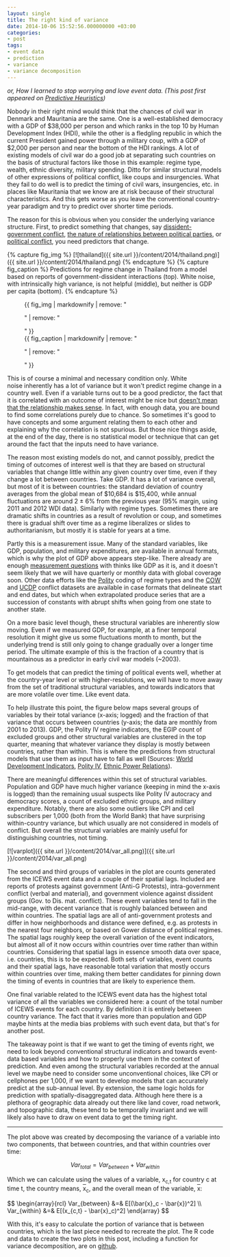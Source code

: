 ```yaml
---
layout: single
title: The right kind of variance
date: 2014-10-06 15:52:56.000000000 +03:00
categories:
- post
tags:
- event data
- prediction
- variance
- variance decomposition
---
```


_or, How I learned to stop worrying and love event data. (This post first appeared on [Predictive Heuristics](http://predictiveheuristics.com/))_

Nobody in their right mind would think that the chances of civil war in Denmark and Mauritania are the same. One is a well-established democracy with a GDP of $38,000 per person and which ranks in the top 10 by Human Development Index (HDI), while the other is a fledgling republic in which the current President gained power through a military coup, with a GDP of $2,000 per person and near the bottom of the HDI rankings. A lot of existing models of civil war do a good job at separating such countries on the basis of structural factors like those in this example: regime type, wealth, ethnic diversity, military spending. Ditto for similar structural models of other expressions of political conflict, like coups and insurgencies. What they fail to do well is to predict the timing of civil wars, insurgencies, etc. in places like Mauritania that we know are at risk because of their structural characteristics. And this gets worse as you leave the conventional country-year paradigm and try to predict over shorter time periods.

The reason for this is obvious when you consider the underlying variance structure. First, to predict something that changes, say [dissident-government conflict](http://predictiveheuristics.com/2013/10/19/games-on-networks-with-application-to-thai-politics/), [the nature of relationships between political parties](http://predictiveheuristics.com/2014/01/16/political-parties-the-eurozone-crisis-and-icews-data/), or [political conflict](http://predictiveheuristics.com/2013/10/31/prediction-versus-explanation/), you need predictors that change.

{% capture fig_img %}
[![thailand]({{ site.url }}/content/2014/thailand.png)]({{ site.url }}/content/2014/thailand.png)
{% endcapture %}
{% capture fig_caption %}
Predictions for regime change in Thailand from a model based on reports of government-dissident interactions (top). White noise, with intrinsically high variance, is not helpful (middle), but neither is GDP per capita (bottom).
{% endcapture %}
<figure>
  {{ fig_img | markdownify | remove: "<p>" | remove: "</p>" }}
  <figcaption>{{ fig_caption | markdownify | remove: "<p>" | remove: "</p>" }}</figcaption>
</figure>

This is of course a minimal and necessary condition only. White noise inherently has a lot of variance but it won't predict regime change in a country well. Even if a variable turns out to be a good predictor, the fact that it is correlated with an outcome of interest might be nice but [doesn't mean that the relationship makes sense](http://www.tylervigen.com/). In fact, with enough data, you are bound to find some correlations purely due to chance. So sometimes it's good to have concepts and some argument relating them to each other and explaining why the correlation is not spurious. But those nice things aside, at the end of the day, there is no statistical model or technique that can get around the fact that the inputs need to have variance.

The reason most existing models do not, and cannot possibly, predict the timing of outcomes of interest well is that they are based on structural variables that change little within any given country over time, even if they change a lot between countries. Take GDP. It has a lot of variance overall, but most of it is between countries: the standard deviation of country averages from the global mean of $10,684 is $15,400, while annual fluctuations are around 2 ± 6% from the previous year (95% margin, using 2011 and 2012 WDI data). Similarly with regime types. Sometimes there are dramatic shifts in countries as a result of revolution or coup, and sometimes there is gradual shift over time as a regime liberalizes or slides to authoritarianism, but mostly it is stable for years at a time.

Partly this is a measurement issue. Many of the standard variables, like GDP, population, and military expenditures, are available in annual formats, which is why the plot of GDP above appears step-like. There already are enough [measurement questions](http://mattdickenson.com/2014/04/07/what-really-happened-to-nigerias-economy/) with thinks like GDP as it is, and it doesn't seem likely that we will have quarterly or monthly data with global coverage soon. Other data efforts like the [Polity](http://www.systemicpeace.org/polity/polity4.htm) coding of regime types and the [COW](http://www.correlatesofwar.org/) and [UCDP](http://www.ucdp.uu.se/gpdatabase/search.php) conflict datasets are available in case formats that delineate start and end dates, but which when extrapolated produce series that are a succession of constants with abrupt shifts when going from one state to another state.

On a more basic level though, these structural variables are inherently slow moving. Even if we measured GDP, for example, at a finer temporal resolution it might give us some fluctuations month to month, but the underlying trend is still only going to change gradually over a longer time period. The ultimate example of this is the fraction of a country that is mountainous as a predictor in early civil war models (~2003).

To get models that can predict the timing of political events well, whether at the country-year level or with higher-resolutions, we will have to move away from the set of traditional structural variables, and towards indicators that are more volatile over time. Like event data.

To help illustrate this point, the figure below maps several groups of variables by their total variance (x-axis; logged) and the fraction of that variance that occurs between countries (y-axis; the data are monthly from 2001 to 2013). GDP, the Polity IV regime indicators, the EGIP count of excluded groups and other structural variables are clustered in the top quarter, meaning that whatever variance they display is mostly between countries, rather than within. This is where the predictions from structural models that use them as input have to fall as well (Sources: [World Development Indicators](http://data.worldbank.org/data-catalog/world-development-indicators), [Polity IV](http://www.systemicpeace.org/polity/polity4.htm), [Ethnic Power Relations](http://www.epr.ucla.edu/)).

There are meaningful differences within this set of structural variables. Population and GDP have much higher variance (keeping in mind the x-axis is logged) than the remaining usual suspects like Polity IV autocracy and democracy scores, a count of excluded ethnic groups, and military expenditure. Notably, there are also some outliers like CPI and cell subscribers per 1,000 (both from the World Bank) that have surprising within-country variance, but which usually are not considered in models of conflict. But overall the structural variables are mainly useful for distinguishing countries, not timing.

[![varplot]({{ site.url }}/content/2014/var_all.png)]({{ site.url }}/content/2014/var_all.png)

The second and third groups of variables in the plot are counts generated from the ICEWS event data and a couple of their spatial lags. Included are reports of protests against government (Anti-G Protests), intra-government conflict (verbal and material), and government violence against dissident groups (Gov. to Dis. mat. conflict). These event variables tend to fall in the mid-range, with decent variance that is roughly balanced between and within countries. The spatial lags are all of anti-government protests and differ in how neighborhoods and distance were defined, e.g. as protests in the nearest four neighbors, or based on Gower distance of political regimes. The spatial lags roughly keep the overall variation of the event indicators, but almost all of it now occurs within countries over time rather than within countries. Considering that spatial lags in essence smooth data over space, i.e. countries, this is to be expected. Both sets of variables, event counts and their spatial lags, have reasonable total variation that mostly occurs within countries over time, making them better candidates for pinning down the timing of events in countries that are likely to experience them.

One final variable related to the ICEWS event data has the highest total variance of all the variables we considered here: a count of the total number of ICEWS events for each country. By definition it is entirely between country variance. The fact that it varies more than population and GDP maybe hints at the media bias problems with such event data, but that's for another post.

The takeaway point is that if we want to get the timing of events right, we need to look beyond conventional structural indicators and towards event-data based variables and how to properly use them in the context of prediction. And even among the structural variables recorded at the annual level we maybe need to consider some unconventional choices, like CPI or cellphones per 1,000, if we want to develop models that can accurately predict at the sub-annual level. By extension, the same logic holds for prediction with spatially-disaggregated data. Although here there is a plethora of geographic data already out there like land cover, road network, and topographic data, these tend to be temporally invariant and we will likely also have to draw on event data to get the timing right.

***

The plot above was created by decomposing the variance of a variable into two components, that between countries, and that within countries over time:

$$
Var_{total} = Var_{between} + Var_{within} 
$$

Which we can calculate using the values of a variable, x<sub>c,t</sub> for country c at time t, the country means, <span style="text-decoration:overline;">x</span><sub>c</sub>, and the overall mean of the variable, <span style="text-decoration:overline;">x</span>:

<p>
$$
\begin{array}{rcl} 
Var_{between} &=& E[(\bar{x}_c - \bar{x})^2] \\ 
Var_{within} &=& E[(x_{c,t} - \bar{x}_c)^2] 
\end{array}
$$
</p>

With this, it's easy to calculate the portion of variance that is between countries, which is the last piece needed to recreate the plot. The R code and data to create the two plots in this post, including a function for variance decomposition, are on [github](https://github.com/andybega/var_decomp).